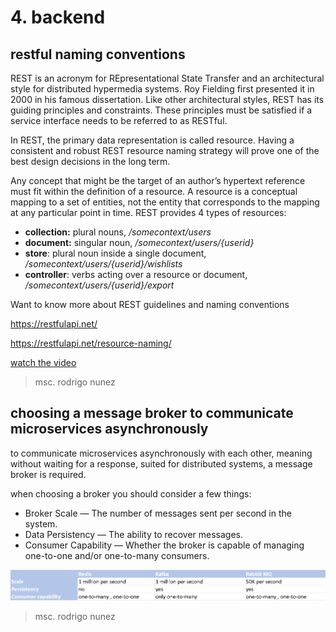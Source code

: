 # 4. backend

## restful naming conventions

REST is an acronym for REpresentational State Transfer and an architectural style for distributed hypermedia systems. Roy Fielding first presented it in 2000 in his famous dissertation. Like other architectural styles, REST has its guiding principles and constraints. These principles must be satisfied if a service interface needs to be referred to as RESTful.

In REST, the primary data representation is called resource. Having a consistent and robust REST resource naming strategy will prove one of the best design decisions in the long term.

Any concept that might be the target of an author’s hypertext reference must fit within the definition of a resource. A resource is a conceptual mapping to a set of entities, not the entity that corresponds to the mapping at any particular point in time. REST provides 4 types of resources:

- **collection:** plural nouns, */somecontext/users*
- **document:** singular noun, */somecontext/users/{userid}*
- **store**: plural noun inside a single document, */somecontext/users/{userid}/wishlists*
- **controller**: verbs acting over a resource or document, */somecontext/users/{userid}/export*

Want to know more about REST guidelines and naming conventions

https://restfulapi.net/

https://restfulapi.net/resource-naming/

[watch the video](https://1drv.ms/v/s!ApqDVCYL8CG8jYgiFl4thvty4XZsSA?e=ZzMXAo)

> msc. rodrigo nunez 


## choosing a message broker to communicate microservices asynchronously 

to communicate microservices asynchronously with each other, meaning without waiting for a response, suited for distributed systems, a message broker is required. 

when choosing a broker you should consider a few things: 

- Broker Scale — The number of messages sent per second in the system.
- Data Persistency — The ability to recover messages.
- Consumer Capability — Whether the broker is capable of managing one-to-one and/or one-to-many consumers. 

![](/assets/images/message%20broker.png)

> msc. rodrigo nunez 

